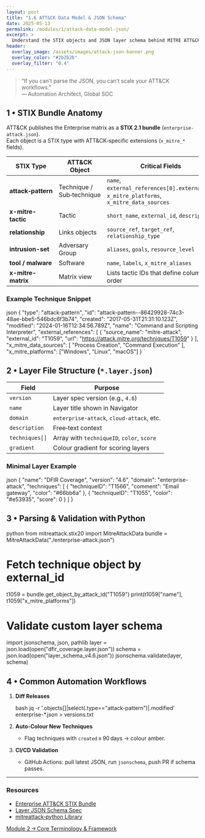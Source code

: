 ```yaml
---
layout: post
title: "1.6 ATT&CK Data Model & JSON Schema"
date: 2025-05-13
permalink: /modules/1/attack-data-model-json/
excerpt: >
  Understand the STIX objects and JSON layer schema behind MITRE ATT&CK so you can automate enrichment, diff versions, and validate custom layers.
header:
  overlay_image: /assets/images/attack-json-banner.png
  overlay_color: "#2b2b2b"
  overlay_filter: "0.4"
---
```


> “If you can’t parse the JSON, you can’t scale your ATT&CK workflows.”  
> — Automation Architect, Global SOC

## 1 • STIX Bundle Anatomy

ATT&CK publishes the Enterprise matrix as a **STIX 2.1 bundle** (`enterprise-attack.json`).  
Each object is a STIX type with ATT&CK‑specific extensions (`x_mitre_*` fields).

| STIX Type            | ATT&CK Object | Critical Fields                                           |
|----------------------|---------------|-----------------------------------------------------------|
| **attack‑pattern**   | Technique / Sub‑technique | `name`, `external_references[0].external_id`, `x_mitre_platforms`, `x_mitre_data_sources` |
| **x-mitre-tactic**   | Tactic        | `short_name`, `external_id`, `description`                |
| **relationship**     | Links objects | `source_ref`, `target_ref`, `relationship_type`           |
| **intrusion-set**    | Adversary Group | `aliases`, `goals`, `resource_level`                     |
| **tool / malware**   | Software      | `name`, `labels`, `x_mitre_aliases`                       |
| **x-mitre-matrix**   | Matrix view   | Lists tactic IDs that define column order                 |

### Example Technique Snippet

json
{
  "type": "attack-pattern",
  "id": "attack-pattern--86429928-74c3-48ae-bbe5-546bdc6f3b74",
  "created": "2017-05-31T21:31:10.123Z",
  "modified": "2024-01-16T12:34:56.789Z",
  "name": "Command and Scripting Interpreter",
  "external_references": [
    {
      "source_name": "mitre-attack",
      "external_id": "T1059",
      "url": "https://attack.mitre.org/techniques/T1059"
    }
  ],
  "x_mitre_data_sources": [
    "Process Creation",
    "Command Execution"
  ],
  "x_mitre_platforms": ["Windows", "Linux", "macOS"]
}
`

## 2 • Layer File Structure (`*.layer.json`)

| Field          | Purpose                                    |
| -------------- | ------------------------------------------ |
| `version`      | Layer spec version (e.g., `4.6`)           |
| `name`         | Layer title shown in Navigator             |
| `domain`       | `enterprise-attack`, `cloud-attack`, etc.  |
| `description`  | Free‑text context                          |
| `techniques[]` | Array with `techniqueID`, `color`, `score` |
| `gradient`     | Colour gradient for scoring layers         |

### Minimal Layer Example

json
{
  "name": "DFIR Coverage",
  "version": "4.6",
  "domain": "enterprise-attack",
  "techniques": [
    { "techniqueID": "T1566", "comment": "Email gateway", "color": "#66bb6a" },
    { "techniqueID": "T1055", "color": "#e53935", "score": 0 }
  ]
}


## 3 • Parsing & Validation with Python

python
from mitreattack.stix20 import MitreAttackData
bundle = MitreAttackData("./enterprise-attack.json")

# Fetch technique object by external_id
t1059 = bundle.get_object_by_attack_id("T1059")
print(t1059["name"], t1059["x_mitre_platforms"])

# Validate custom layer schema
import jsonschema, json, pathlib
layer = json.load(open("dfir_coverage.layer.json"))
schema = json.load(open("layer_schema_v4.6.json"))
jsonschema.validate(layer, schema)


## 4 • Common Automation Workflows

1. **Diff Releases**

   bash
   jq -r '.objects[]|select(.type=="attack-pattern")|.modified' enterprise-*.json > versions.txt
   
2. **Auto‑Colour New Techniques**

   * Flag techniques with `created` ≥ 90 days → colour amber.
3. **CI/CD Validation**

   * GitHub Actions: pull latest JSON, run `jsonschema`, push PR if schema passes.

---

<div class="post-resources container">
  <h3>Resources</h3>
  <ul>
    <li><a href="https://github.com/mitre-attack/attack-stix-data" target="_blank">Enterprise ATT&CK STIX Bundle</a></li>
    <li><a href="https://github.com/mitre-attack/attack-navigator/blob/master/layerSPEC.md" target="_blank">Layer JSON Schema Spec</a></li>
    <li><a href="https://github.com/center-for-threat-informed-defense/mitreattack-python" target="_blank">mitreattack‑python Library</a></li>
  </ul>
</div>

<a href="{{ site.baseurl }}/modules/2/terminology-and-framework/" class="next-link">Module 2 → Core Terminology & Framework</a>